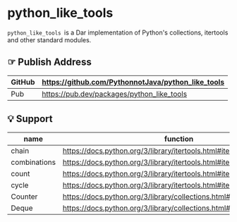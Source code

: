 # python_like_tools

`python_like_tools `is a Dar implementation of Python's collections, itertools and other standard modules.

## ☞ Publish Address

| GitHub | https://github.com/PythonnotJava/python_like_tools |
|--------|----------------------------------------------------|
| Pub    | https://pub.dev/packages/python_like_tools         |
 

## 💡 Support

| name         | function                                                                |
|--------------|-------------------------------------------------------------------------|
| chain        | https://docs.python.org/3/library/itertools.html#itertools.chain        |
| combinations | https://docs.python.org/3/library/itertools.html#itertools.combinations |
| count        | https://docs.python.org/3/library/itertools.html#itertools.count        |
| cycle        | https://docs.python.org/3/library/itertools.html#itertools.cycle        |
| Counter      | https://docs.python.org/3/library/collections.html#collections.Counter  |
| Deque        | https://docs.python.org/3/library/collections.html#collections.deque    |




